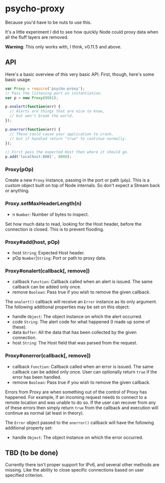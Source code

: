 # psycho-proxy

Because you'd have to be nuts to use this.

It's a little experiment I did to see how quickly Node could proxy data when
all the fluff layers are removed.

**Warning**: This only works with, I think, v0.11.5 and above.

## API

Here's a basic overview of this very basic API. First, though, here's some
basic usage:

```javascript
var Proxy = require('psycho-proxy');
// Pass the listening port on instantiation.
var p = new Proxy(8081);

p.onalert(function(err) {
  // Alerts are things that are nice to know,
  // but won't break the world.
});

p.onerror(function(err) {
  // These could cause your application to crash,
  // but if handled return "true" to continue normally.
});

// First pass the expected Host then where it should go.
p.add('localhost:8081', 8080);
```

### Proxy(pOp)

Create a new `Proxy` instance, passing in the port or path (`pOp`). This is
a custom object built on top of Node internals. So don't expect a Stream
back or anything.

### Proxy.setMaxHeaderLength(n)

* n `Number`: Number of bytes to inspect.

Set how much data to read, looking for the Host header, before the connection
is closed. This is to prevent flooding.

### Proxy#add(host, pOp)

* host `String`: Expected Host header.
* pOp `Number`|`String`: Port or path to proxy data.

### Proxy#onalert(callback[, remove])

* callback `Function`: Callback called when an alert is issued. The same
callback can be added only once.
* remove `Boolean`: Pass true if you wish to remove the given callback.

The `onalert()` callback will receive an `Error` instance as its only
argument. The following additional properties may be set on this object:

* handle `Object`: The object instance on which the alert occurred.
* code `String`: The alert code for what happened (I made up some of these).
* data `Buffer`: All the data that has been collected by the given connection.
* host `String`: The Host field that was parsed from the request.

### Proxy#onerror(callback[, remove])

* callback `Function`: Callback called when an error is issued. The same
callback can be added only once. User can optionally return `true` if the
error has been handled.
* remove `Boolean`: Pass true if you wish to remove the given callback.

Errors from Proxy are when something out of the control of Proxy has happened.
For example, if an incoming request needs to connect to a remote location
and was unable to do so. If the user can recover from any of these errors
then simply return `true` from the callback and execution will continue as
normal (at least in theory).

The `Error` object passed to the `onerror()` callback will have the following
additional property set:

* handle `Object`: The object instance on which the error occurred.


## TBD (to be done)

Currently there isn't proper support for IPv6, and several other methods are
missing. Like the ability to close specific connections based on user
specified criterion.
